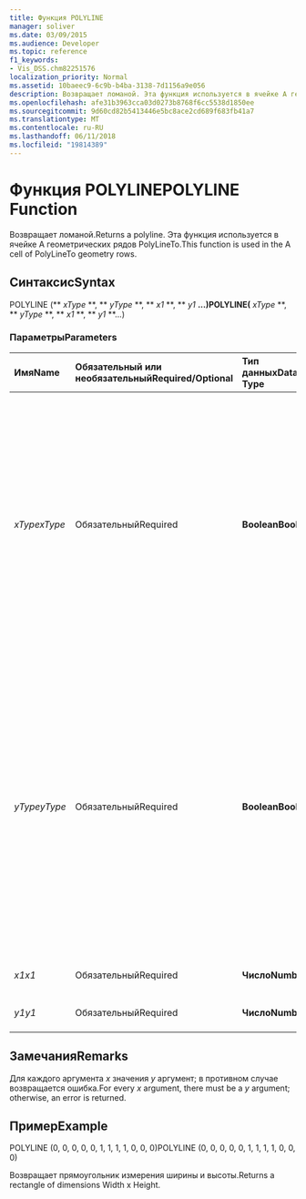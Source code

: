 ```yaml
---
title: Функция POLYLINE
manager: soliver
ms.date: 03/09/2015
ms.audience: Developer
ms.topic: reference
f1_keywords:
- Vis_DSS.chm82251576
localization_priority: Normal
ms.assetid: 10baeec9-6c9b-b4ba-3138-7d1156a9e056
description: Возвращает ломаной. Эта функция используется в ячейке A геометрических рядов PolyLineTo.
ms.openlocfilehash: afe31b3963cca03d0273b8768f6cc5538d1850ee
ms.sourcegitcommit: 9d60cd82b5413446e5bc8ace2cd689f683fb41a7
ms.translationtype: MT
ms.contentlocale: ru-RU
ms.lasthandoff: 06/11/2018
ms.locfileid: "19814389"
---
```

# <a name="polyline-function"></a><span data-ttu-id="a68c3-104">Функция POLYLINE</span><span class="sxs-lookup"><span data-stu-id="a68c3-104">POLYLINE Function</span></span>

<span data-ttu-id="a68c3-105">Возвращает ломаной.</span><span class="sxs-lookup"><span data-stu-id="a68c3-105">Returns a polyline.</span></span> <span data-ttu-id="a68c3-106">Эта функция используется в ячейке A геометрических рядов PolyLineTo.</span><span class="sxs-lookup"><span data-stu-id="a68c3-106">This function is used in the A cell of PolyLineTo geometry rows.</span></span> 
  
## <a name="syntax"></a><span data-ttu-id="a68c3-107">Синтаксис</span><span class="sxs-lookup"><span data-stu-id="a68c3-107">Syntax</span></span>

<span data-ttu-id="a68c3-108">POLYLINE (** *xType* **, ** *yType* **, ** *x1* **, ** *y1* **...)</span><span class="sxs-lookup"><span data-stu-id="a68c3-108">POLYLINE(** *xType* **, ** *yType* **, ** *x1* **, ** *y1* **...)</span></span> 
  
### <a name="parameters"></a><span data-ttu-id="a68c3-109">Параметры</span><span class="sxs-lookup"><span data-stu-id="a68c3-109">Parameters</span></span>

|<span data-ttu-id="a68c3-110">**Имя**</span><span class="sxs-lookup"><span data-stu-id="a68c3-110">**Name**</span></span>|<span data-ttu-id="a68c3-111">**Обязательный или необязательный**</span><span class="sxs-lookup"><span data-stu-id="a68c3-111">**Required/Optional**</span></span>|<span data-ttu-id="a68c3-112">**Тип данных**</span><span class="sxs-lookup"><span data-stu-id="a68c3-112">**Data Type**</span></span>|<span data-ttu-id="a68c3-113">**Описание**</span><span class="sxs-lookup"><span data-stu-id="a68c3-113">**Description**</span></span>|
|:-----|:-----|:-----|:-----|
| <span data-ttu-id="a68c3-114">_xType_</span><span class="sxs-lookup"><span data-stu-id="a68c3-114">_xType_</span></span> <br/> |<span data-ttu-id="a68c3-115">Обязательный</span><span class="sxs-lookup"><span data-stu-id="a68c3-115">Required</span></span>  <br/> |<span data-ttu-id="a68c3-116">**Boolean**</span><span class="sxs-lookup"><span data-stu-id="a68c3-116">**Boolean**</span></span> <br/> |<span data-ttu-id="a68c3-117">Указывает способ представления входных данных _x_ .</span><span class="sxs-lookup"><span data-stu-id="a68c3-117">Specifies how to interpret the  _x_ input data.</span></span> <span data-ttu-id="a68c3-118">Если _xType_ имеет значение 0, входные данные _x_-интерпретации данных в процентах от ширины.</span><span class="sxs-lookup"><span data-stu-id="a68c3-118">If  _xType_ is 0, the input  _x_-data is interpreted as a percentage of Width.</span></span> <span data-ttu-id="a68c3-119">Если _xType_ -1, входные данные _x_-данных интерпретируется как локальный координата.</span><span class="sxs-lookup"><span data-stu-id="a68c3-119">If  _xType_ is 1, the input  _x_-data is interpreted as a local coordinate.</span></span>  <br/> |
| <span data-ttu-id="a68c3-120">_yType_</span><span class="sxs-lookup"><span data-stu-id="a68c3-120">_yType_</span></span> <br/> |<span data-ttu-id="a68c3-121">Обязательный</span><span class="sxs-lookup"><span data-stu-id="a68c3-121">Required</span></span>  <br/> |<span data-ttu-id="a68c3-122">**Boolean**</span><span class="sxs-lookup"><span data-stu-id="a68c3-122">**Boolean**</span></span> <br/> |<span data-ttu-id="a68c3-123">Указывает способ интерпретации _y_-вводить данные.</span><span class="sxs-lookup"><span data-stu-id="a68c3-123">Specifies how to interpret the  _y_-input data.</span></span> <span data-ttu-id="a68c3-124">Если _yType_ имеет значение 0, входные данные _y_-интерпретации данных в процентном соотношении от высоту.</span><span class="sxs-lookup"><span data-stu-id="a68c3-124">If  _yType_ is 0, the input  _y_-data is interpreted as a percentage of Height.</span></span> <span data-ttu-id="a68c3-125">Если _yType_ -1, входные данные _y_-данных интерпретируется как локальный координата.</span><span class="sxs-lookup"><span data-stu-id="a68c3-125">If  _yType_ is 1, the input  _y_-data is interpreted as a local coordinate.</span></span>  <br/> |
| <span data-ttu-id="a68c3-126">_x1_</span><span class="sxs-lookup"><span data-stu-id="a68c3-126">_x1_</span></span> <br/> |<span data-ttu-id="a68c3-127">Обязательный</span><span class="sxs-lookup"><span data-stu-id="a68c3-127">Required</span></span>  <br/> |<span data-ttu-id="a68c3-128">**Число**</span><span class="sxs-lookup"><span data-stu-id="a68c3-128">**Number**</span></span> <br/> | <span data-ttu-id="a68c3-129">_X_-координации усилий.</span><span class="sxs-lookup"><span data-stu-id="a68c3-129">An  _x_-coordinate.</span></span>  <br/> |
| <span data-ttu-id="a68c3-130">_y1_</span><span class="sxs-lookup"><span data-stu-id="a68c3-130">_y1_</span></span> <br/> |<span data-ttu-id="a68c3-131">Обязательный</span><span class="sxs-lookup"><span data-stu-id="a68c3-131">Required</span></span>  <br/> |<span data-ttu-id="a68c3-132">**Число**</span><span class="sxs-lookup"><span data-stu-id="a68c3-132">**Number**</span></span> <br/> |<span data-ttu-id="a68c3-133">_Y_— координации усилий.</span><span class="sxs-lookup"><span data-stu-id="a68c3-133">A  _y_-coordinate.</span></span>  <br/> |
   
## <a name="remarks"></a><span data-ttu-id="a68c3-134">Замечания</span><span class="sxs-lookup"><span data-stu-id="a68c3-134">Remarks</span></span>

<span data-ttu-id="a68c3-135">Для каждого аргумента *x* значения *y* аргумент; в противном случае возвращается ошибка.</span><span class="sxs-lookup"><span data-stu-id="a68c3-135">For every  *x*  argument, there must be a  *y*  argument; otherwise, an error is returned.</span></span> 
  
## <a name="example"></a><span data-ttu-id="a68c3-136">Пример</span><span class="sxs-lookup"><span data-stu-id="a68c3-136">Example</span></span>

<span data-ttu-id="a68c3-137">POLYLINE (0, 0, 0, 0, 0, 1, 1, 1, 1, 0, 0, 0)</span><span class="sxs-lookup"><span data-stu-id="a68c3-137">POLYLINE (0, 0, 0, 0, 0, 1, 1, 1, 1, 0, 0, 0)</span></span> 
  
<span data-ttu-id="a68c3-138">Возвращает прямоугольник измерения ширины и высоты.</span><span class="sxs-lookup"><span data-stu-id="a68c3-138">Returns a rectangle of dimensions Width x Height.</span></span> 
  

